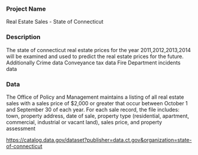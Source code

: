 ### Project Name
Real Estate Sales  - State of Connecticut
### Description
The state of connecticut real estate prices for the year 2011,2012,2013,2014 will be examined and used to predict the real estate prices for the future. Additionally 
Crime data
Conveyance tax data
Fire Department incidents data

### Data


The Office of Policy and Management maintains a listing of all real estate sales with a sales price of $2,000 or greater that occur between October 1 and September 30 of each year. For each sale record, the file includes: town, property address, date of sale, property type (residential, apartment, commercial, industrial or vacant land), sales price, and property assessment

https://catalog.data.gov/dataset?publisher=data.ct.gov&organization=state-of-connecticut



